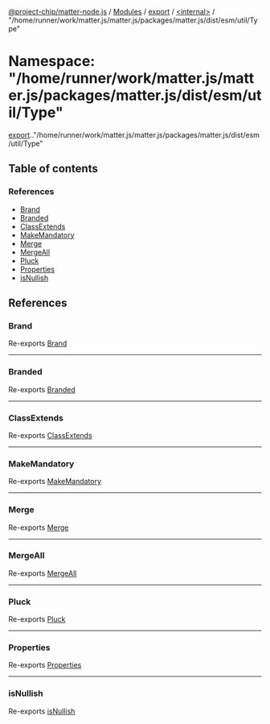 [@project-chip/matter-node.js](../README.md) / [Modules](../modules.md) / [export](export.md) / [<internal\>](export._internal_.md) / "/home/runner/work/matter.js/matter.js/packages/matter.js/dist/esm/util/Type"

# Namespace: "/home/runner/work/matter.js/matter.js/packages/matter.js/dist/esm/util/Type"

[export](export.md).[<internal>](export._internal_.md)."/home/runner/work/matter.js/matter.js/packages/matter.js/dist/esm/util/Type"

## Table of contents

### References

- [Brand](export._internal_.__home_runner_work_matter_js_matter_js_packages_matter_js_dist_esm_util_Type_.md#brand)
- [Branded](export._internal_.__home_runner_work_matter_js_matter_js_packages_matter_js_dist_esm_util_Type_.md#branded)
- [ClassExtends](export._internal_.__home_runner_work_matter_js_matter_js_packages_matter_js_dist_esm_util_Type_.md#classextends)
- [MakeMandatory](export._internal_.__home_runner_work_matter_js_matter_js_packages_matter_js_dist_esm_util_Type_.md#makemandatory)
- [Merge](export._internal_.__home_runner_work_matter_js_matter_js_packages_matter_js_dist_esm_util_Type_.md#merge)
- [MergeAll](export._internal_.__home_runner_work_matter_js_matter_js_packages_matter_js_dist_esm_util_Type_.md#mergeall)
- [Pluck](export._internal_.__home_runner_work_matter_js_matter_js_packages_matter_js_dist_esm_util_Type_.md#pluck)
- [Properties](export._internal_.__home_runner_work_matter_js_matter_js_packages_matter_js_dist_esm_util_Type_.md#properties)
- [isNullish](export._internal_.__home_runner_work_matter_js_matter_js_packages_matter_js_dist_esm_util_Type_.md#isnullish)

## References

### Brand

Re-exports [Brand](util_export.md#brand)

___

### Branded

Re-exports [Branded](util_export.md#branded)

___

### ClassExtends

Re-exports [ClassExtends](util_export.md#classextends)

___

### MakeMandatory

Re-exports [MakeMandatory](util_export.md#makemandatory)

___

### Merge

Re-exports [Merge](util_export.md#merge)

___

### MergeAll

Re-exports [MergeAll](util_export.md#mergeall)

___

### Pluck

Re-exports [Pluck](util_export.md#pluck)

___

### Properties

Re-exports [Properties](util_export.md#properties)

___

### isNullish

Re-exports [isNullish](util_export.md#isnullish)
